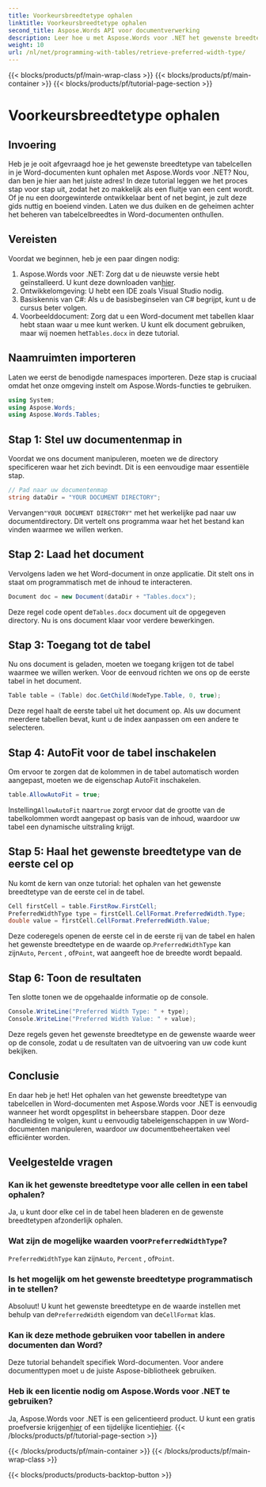 ```yaml
---
title: Voorkeursbreedtetype ophalen
linktitle: Voorkeursbreedtetype ophalen
second_title: Aspose.Words API voor documentverwerking
description: Leer hoe u met Aspose.Words voor .NET het gewenste breedtetype voor tabelcellen in Word-documenten kunt ophalen met behulp van onze stapsgewijze handleiding.
weight: 10
url: /nl/net/programming-with-tables/retrieve-preferred-width-type/
---
```


{{< blocks/products/pf/main-wrap-class >}}
{{< blocks/products/pf/main-container >}}
{{< blocks/products/pf/tutorial-page-section >}}

# Voorkeursbreedtetype ophalen

## Invoering

Heb je je ooit afgevraagd hoe je het gewenste breedtetype van tabelcellen in je Word-documenten kunt ophalen met Aspose.Words voor .NET? Nou, dan ben je hier aan het juiste adres! In deze tutorial leggen we het proces stap voor stap uit, zodat het zo makkelijk als een fluitje van een cent wordt. Of je nu een doorgewinterde ontwikkelaar bent of net begint, je zult deze gids nuttig en boeiend vinden. Laten we dus duiken en de geheimen achter het beheren van tabelcelbreedtes in Word-documenten onthullen.

## Vereisten

Voordat we beginnen, heb je een paar dingen nodig:

1.  Aspose.Words voor .NET: Zorg dat u de nieuwste versie hebt geïnstalleerd. U kunt deze downloaden van[hier](https://releases.aspose.com/words/net/).
2. Ontwikkelomgeving: U hebt een IDE zoals Visual Studio nodig.
3. Basiskennis van C#: Als u de basisbeginselen van C# begrijpt, kunt u de cursus beter volgen.
4.  Voorbeelddocument: Zorg dat u een Word-document met tabellen klaar hebt staan waar u mee kunt werken. U kunt elk document gebruiken, maar wij noemen het`Tables.docx` in deze tutorial.

## Naamruimten importeren

Laten we eerst de benodigde namespaces importeren. Deze stap is cruciaal omdat het onze omgeving instelt om Aspose.Words-functies te gebruiken.

```csharp
using System;
using Aspose.Words;
using Aspose.Words.Tables;
```

## Stap 1: Stel uw documentenmap in

Voordat we ons document manipuleren, moeten we de directory specificeren waar het zich bevindt. Dit is een eenvoudige maar essentiële stap.

```csharp
// Pad naar uw documentenmap
string dataDir = "YOUR DOCUMENT DIRECTORY";
```

 Vervangen`"YOUR DOCUMENT DIRECTORY"` met het werkelijke pad naar uw documentdirectory. Dit vertelt ons programma waar het het bestand kan vinden waarmee we willen werken.

## Stap 2: Laad het document

Vervolgens laden we het Word-document in onze applicatie. Dit stelt ons in staat om programmatisch met de inhoud te interacteren.

```csharp
Document doc = new Document(dataDir + "Tables.docx");
```

 Deze regel code opent de`Tables.docx` document uit de opgegeven directory. Nu is ons document klaar voor verdere bewerkingen.

## Stap 3: Toegang tot de tabel

Nu ons document is geladen, moeten we toegang krijgen tot de tabel waarmee we willen werken. Voor de eenvoud richten we ons op de eerste tabel in het document.

```csharp
Table table = (Table) doc.GetChild(NodeType.Table, 0, true);
```

Deze regel haalt de eerste tabel uit het document op. Als uw document meerdere tabellen bevat, kunt u de index aanpassen om een andere te selecteren.

## Stap 4: AutoFit voor de tabel inschakelen

Om ervoor te zorgen dat de kolommen in de tabel automatisch worden aangepast, moeten we de eigenschap AutoFit inschakelen.

```csharp
table.AllowAutoFit = true;
```

 Instelling`AllowAutoFit` naar`true` zorgt ervoor dat de grootte van de tabelkolommen wordt aangepast op basis van de inhoud, waardoor uw tabel een dynamische uitstraling krijgt.

## Stap 5: Haal het gewenste breedtetype van de eerste cel op

Nu komt de kern van onze tutorial: het ophalen van het gewenste breedtetype van de eerste cel in de tabel.

```csharp
Cell firstCell = table.FirstRow.FirstCell;
PreferredWidthType type = firstCell.CellFormat.PreferredWidth.Type;
double value = firstCell.CellFormat.PreferredWidth.Value;
```

 Deze coderegels openen de eerste cel in de eerste rij van de tabel en halen het gewenste breedtetype en de waarde op.`PreferredWidthType` kan zijn`Auto`, `Percent` , of`Point`, wat aangeeft hoe de breedte wordt bepaald.

## Stap 6: Toon de resultaten

Ten slotte tonen we de opgehaalde informatie op de console.

```csharp
Console.WriteLine("Preferred Width Type: " + type);
Console.WriteLine("Preferred Width Value: " + value);
```

Deze regels geven het gewenste breedtetype en de gewenste waarde weer op de console, zodat u de resultaten van de uitvoering van uw code kunt bekijken.

## Conclusie

En daar heb je het! Het ophalen van het gewenste breedtetype van tabelcellen in Word-documenten met Aspose.Words voor .NET is eenvoudig wanneer het wordt opgesplitst in beheersbare stappen. Door deze handleiding te volgen, kunt u eenvoudig tabeleigenschappen in uw Word-documenten manipuleren, waardoor uw documentbeheertaken veel efficiënter worden.

## Veelgestelde vragen

### Kan ik het gewenste breedtetype voor alle cellen in een tabel ophalen?

Ja, u kunt door elke cel in de tabel heen bladeren en de gewenste breedtetypen afzonderlijk ophalen.

###  Wat zijn de mogelijke waarden voor`PreferredWidthType`?

`PreferredWidthType` kan zijn`Auto`, `Percent` , of`Point`.

### Is het mogelijk om het gewenste breedtetype programmatisch in te stellen?

 Absoluut! U kunt het gewenste breedtetype en de waarde instellen met behulp van de`PreferredWidth` eigendom van de`CellFormat` klas.

### Kan ik deze methode gebruiken voor tabellen in andere documenten dan Word?

Deze tutorial behandelt specifiek Word-documenten. Voor andere documenttypen moet u de juiste Aspose-bibliotheek gebruiken.

### Heb ik een licentie nodig om Aspose.Words voor .NET te gebruiken?

 Ja, Aspose.Words voor .NET is een gelicentieerd product. U kunt een gratis proefversie krijgen[hier](https://releases.aspose.com/) of een tijdelijke licentie[hier](https://purchase.aspose.com/temporary-license/).
{{< /blocks/products/pf/tutorial-page-section >}}

{{< /blocks/products/pf/main-container >}}
{{< /blocks/products/pf/main-wrap-class >}}

{{< blocks/products/products-backtop-button >}}
